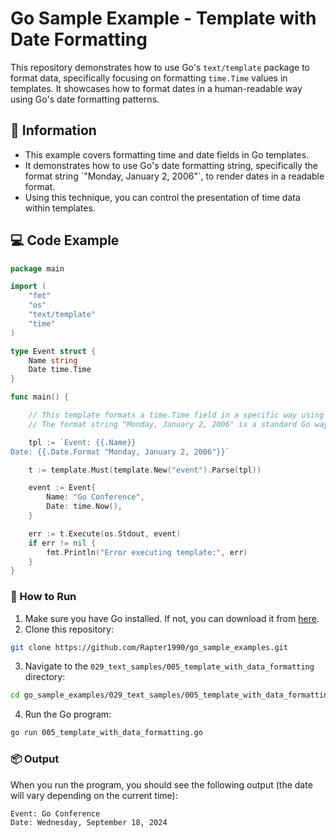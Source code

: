 # Go Sample Example - Template with Date Formatting

This repository demonstrates how to use Go's `text/template` package to format data, specifically focusing on formatting `time.Time` values in templates. It showcases how to format dates in a human-readable way using Go's date formatting patterns.

## 📖 Information

<ul style="list-style-type:disc">
  <li>This example covers formatting time and date fields in Go templates.</li>
  <li>It demonstrates how to use Go's date formatting string, specifically the format string `"Monday, January 2, 2006"`, to render dates in a readable format.</li>
  <li>Using this technique, you can control the presentation of time data within templates.</li>
</ul>

## 💻 Code Example

```go
package main

import (
	"fmt"
	"os"
	"text/template"
	"time"
)

type Event struct {
	Name string
	Date time.Time
}

func main() {

	// This template formats a time.Time field in a specific way using Go's date formatting.
	// The format string "Monday, January 2, 2006" is a standard Go way of specifying date formats

	tpl := `Event: {{.Name}}
Date: {{.Date.Format "Monday, January 2, 2006"}}`

	t := template.Must(template.New("event").Parse(tpl))

	event := Event{
		Name: "Go Conference",
		Date: time.Now(),
	}

	err := t.Execute(os.Stdout, event)
	if err != nil {
		fmt.Println("Error executing template:", err)
	}
}
```

### 🏃 How to Run

1. Make sure you have Go installed. If not, you can download it from [here](https://golang.org/dl/).
2. Clone this repository:

```bash
git clone https://github.com/Rapter1990/go_sample_examples.git
```

3. Navigate to the `029_text_samples/005_template_with_data_formatting` directory:

```bash
cd go_sample_examples/029_text_samples/005_template_with_data_formatting
```

4. Run the Go program:

```bash
go run 005_template_with_data_formatting.go
```

### 📦 Output

When you run the program, you should see the following output (the date will vary depending on the current time):

```
Event: Go Conference
Date: Wednesday, September 18, 2024
```